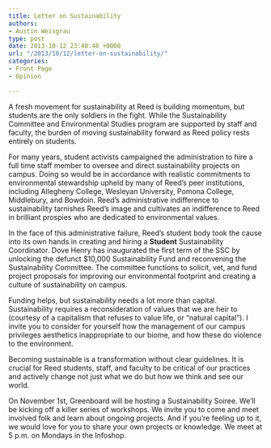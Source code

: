 ```yaml
---
title: Letter on Sustainability
authors:
- Austin Weisgrau
type: post
date: 2013-10-12 23:40:48 +0000
url: "/2013/10/12/letter-on-sustainability/"
categories:
- Front Page
- Opinion

---
```

A fresh movement for sustainability at Reed is building momentum, but students are the only soldiers in the fight. While the Sustainability Committee and Environmental Studies program are supported by staff and faculty, the burden of moving sustainability forward as Reed policy rests entirely on students.

For many years, student activists campaigned the administration to hire a full time staff member to oversee and direct sustainability projects on campus. Doing so would be in accordance with realistic commitments to environmental stewardship upheld by many of Reed&#8217;s peer institutions, including Allegheny College, Wesleyan University, Pomona College, Middlebury, and Bowdoin. Reed&#8217;s administrative indifference to sustainability tarnishes Reed&#8217;s image and cultivates an indifference to Reed in brilliant prospies who are dedicated to environmental values.

In the face of this administrative failure, Reed&#8217;s student body took the cause into its own hands in creating and hiring a **Student** Sustainability Coordinator. Dove Henry has inaugurated the first term of the SSC by unlocking the defunct $10,000 Sustainability Fund and reconvening the Sustainability Committee. The committee functions to solicit, vet, and fund project proposals for improving our environmental footprint and creating a culture of sustainability on campus.

Funding helps, but sustainability needs a lot more than capital. Sustainability requires a reconsideration of values that we are heir to (courtesy of a capitalism that refuses to value life, or &#8220;natural capital&#8221;). I invite you to consider for yourself how the management of our campus privileges aesthetics inappropriate to our biome, and how these do violence to the environment.

Becoming sustainable is a transformation without clear guidelines. It is crucial for Reed students, staff, and faculty to be critical of our practices and actively change not just what we do but how we think and see our world.

On November 1st, Greenboard will be hosting a Sustainability Soiree. We&#8217;ll be kicking off a killer series of workshops. We invite you to come and meet involved folk and learn about ongoing projects. And if you&#8217;re feeling up to it, we would love for you to share your own projects or knowledge. We meet at 5 p.m. on Mondays in the Infoshop.
